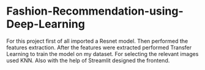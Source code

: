 # Fashion-Recommendation-using-Deep-Learning

For this project first of all imported a Resnet model. Then performed the features extraction. After the features were extracted performed Transfer Learning to train the model on my dataset. For selecting the relevant images used KNN. Also with the help of Streamlit designed the frontend.
